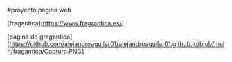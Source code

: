 #proyecto pagina web

[fragantica][https://www.fragrantica.es/]

[pagina de gragantica][https://github.com/alejandroaguilar01/alejandroaguilar01.github.io/blob/main/fragantica/Captura.PNG]
